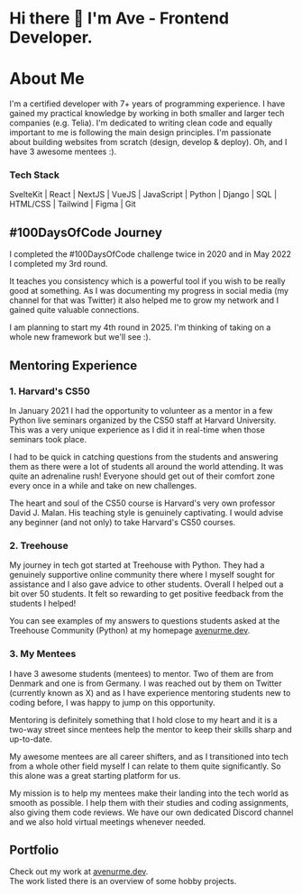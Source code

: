 # Hi there 👋 I'm Ave - Frontend Developer.

# About Me

I'm a certified developer with 7+ years of programming experience. I have gained my practical knowledge by working in both smaller and larger tech companies (e.g. Telia). I'm dedicated to writing clean code and equally important to me is following the main design principles. I'm passionate about building websites from scratch (design, develop & deploy). Oh, and I have 3 awesome mentees :).

### Tech Stack
SvelteKit | React | NextJS | VueJS | JavaScript | Python | Django | SQL | HTML/CSS | Tailwind | Figma | Git

## #100DaysOfCode Journey

I completed the #100DaysOfCode challenge twice in 2020 and in May 2022 I completed my 3rd round.

It teaches you consistency which is a powerful tool if you wish to be really good at something. As I was documenting my progress in social media (my channel for that was Twitter) it also helped me to grow my network and I gained quite valuable connections.

I am planning to start my 4th round in 2025. I'm thinking of taking on a whole new framework but we'll see :).

## Mentoring Experience

### 1. Harvard's CS50
In January 2021 I had the opportunity to volunteer as a mentor in a few Python live seminars organized by the CS50 staff at Harvard University. This was a very unique experience as I did it in real-time when those seminars took place.

I had to be quick in catching questions from the students and answering them as there were a lot of students all around the world attending. It was quite an adrenaline rush! Everyone should get out of their comfort zone every once in a while and take on new challenges.

The heart and soul of the CS50 course is Harvard's very own professor David J. Malan. His teaching style is genuinely captivating. I would advise any beginner (and not only) to take Harvard's CS50 courses.

### 2. Treehouse
My journey in tech got started at Treehouse with Python. They had a genuinely supportive online community there where I myself sought for assistance and I also gave advice to other students. Overall I helped out a bit over 50 students. It felt so rewarding to get positive feedback from the students I helped!

You can see examples of my answers to questions students asked at the Treehouse Community (Python) at my homepage [avenurme.dev](https://www.avenurme.dev/mentoring).

### 3. My Mentees
I have 3 awesome students (mentees) to mentor. Two of them are from Denmark and one is from Germany. I was reached out by them on Twitter (currently known as X) and as I have experience mentoring students new to coding before, I was happy to jump on this opportunity.

Mentoring is definitely something that I hold close to my heart and it is a two-way street since mentees help the mentor to keep their skills sharp and up-to-date.

My awesome mentees are all career shifters, and as I transitioned into tech from a whole other field myself I can relate to them quite significantly. So this alone was a great starting platform for us.

My mission is to help my mentees make their landing into the tech world as smooth as possible. I help them with their studies and coding assignments, also giving them code reviews. We have our own dedicated Discord channel and we also hold virtual meetings whenever needed.

## Portfolio
Check out my work at [avenurme.dev](https://www.avenurme.dev/portfolio).  
The work listed there is an overview of some hobby projects.
